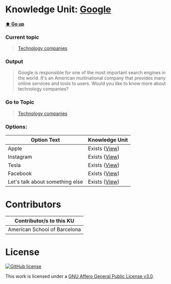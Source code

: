 # Knowledge Unit: [Google](../../knowledge_units/technology-companies/google.md)

#### [:arrow_up: Go up](../../topics/technology-companies.md)
### Current topic
> [Technology companies](../../topics/technology-companies.md)
### Output
> Google is responsible for one of the most important search engines in the world. It&#039;s an American multinational company that provides many online services and tools to users. Would you like to know more about technology companies?
### Go to Topic
> [Technology companies](../../topics/technology-companies.md)

### Options: 

| Option Text | Knowledge Unit |
| - | - |  
| Apple  |  Exists ([View](../../knowledge_units/technology-companies/apple.md))  |  
| Instagram  |  Exists ([View](../../knowledge_units/technology-companies/instagram.md))  |  
| Tesla  |  Exists ([View](../../knowledge_units/technology-companies/tesla.md))  |  
| Facebook  |  Exists ([View](../../knowledge_units/technology-companies/facebook.md))  |  
| Let&#039;s talk about something else  |  Exists ([View](../../knowledge_units/technology-companies/lets-talk-about-something-else.md))  | 

# Contributors

| Contributor/s to this KU |
| - | 
| American School of Barcelona |

# License
[![GitHub license](https://img.shields.io/github/license/inbrainz/cerebro)](https://github.com/inbrainz/cerebro/blob/master/LICENSE)

This work is licensed under a [GNU Affero General Public License v3.0](https://www.gnu.org/licenses/agpl-3.0.txt).